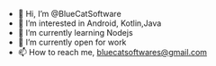 - 👋 Hi, I’m @BlueCatSoftware
- 👀 I’m interested in Android, Kotlin,Java
- 🌱 I’m currently learning Nodejs
- 💞️ I’m currently open for work
- 📫 How to reach me, bluecatsoftwares@gmail.com

<!---
BlueCatSoftware/BlueCatSoftware is a ✨ special ✨ repository because its `README.md` (this file) appears on your GitHub profile.
You can click the Preview link to take a look at your changes.
--->
